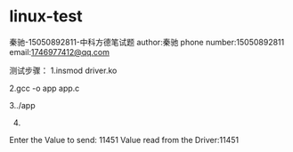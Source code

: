 # linux-test
秦驰-15050892811-中科方德笔试题
author:秦驰
phone number:15050892811
email:1746977412@qq.com

测试步骤：
1.insmod driver.ko

2.gcc -o app app.c

3../app

4. 
Enter the Value to send:
11451
Value read from the Driver:11451
